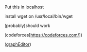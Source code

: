 Put this in localhost

install wget on /usr/local/bin/wget

(probably)should work

(codeforces[https://codeforces.com/])

([graphEditor](https://csacademy.com/app/graph_editor/))

